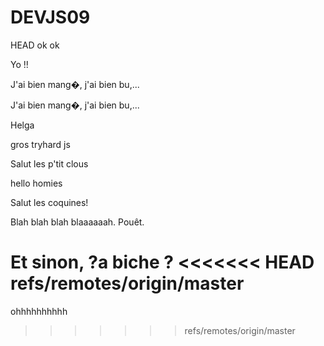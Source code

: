 # DEVJS09
 HEAD
ok ok 





Yo !!

J'ai bien mang�, j'ai bien bu,...


J'ai bien mang�, j'ai bien bu,...


Helga



gros tryhard js 


Salut les p'tit clous

hello homies

Salut les coquines!






Blah blah blah blaaaaaah. Pouêt.


Et sinon, ?a biche ?
<<<<<<< HEAD
refs/remotes/origin/master
=======





 ohhhhhhhhhh




>>>>>>> refs/remotes/origin/master
